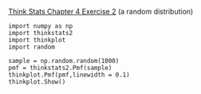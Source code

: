 [Think Stats Chapter 4 Exercise 2](http://greenteapress.com/thinkstats2/html/thinkstats2005.html#toc41) (a random distribution)

```
import numpy as np
import thinkstats2
import thinkplot
import random

sample = np.random.random(1000)
pmf = thinkstats2.Pmf(sample)
thinkplot.Pmf(pmf,linewidth = 0.1)
thinkplot.Show()

```


